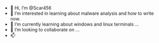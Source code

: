 - 👋 Hi, I’m @Scar456
- 👀 I’m interested in learning about malware analysis and how to write now.
- 🌱 I’m currently learning about windows and linux terminals ...
- 💞️ I’m looking to collaborate on ...
- 📫

<!---
Scar456/Scar456 is a ✨ special ✨ repository because its `README.md` (this file) appears on your GitHub profile.
You can click the Preview link to take a look at your changes.
--->

